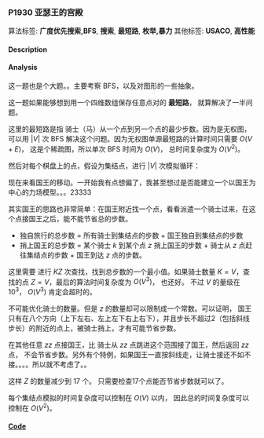 
### P1930 亚瑟王的宫殿

算法标签: **广度优先搜索,BFS**, **搜索**, **最短路**, **枚举,暴力**
其他标签: **USACO**, **高性能**

#### Description


#### Analysis

这一题也是个大题。。主要考察 BFS，以及对图形的一些抽象。

这一题如果能够想到用一个四维数组保存任意点对的 **最短路**， 就算解决了一半问题。

这里的最短路是指 骑士（马）从一个点到另一个点的最少步数。因为是无权图，可以用 $|V|$ 次 BFS 解决这个问题。因为无权图单源最短路的计算时间只需要 $O(V + E)$， 这是个稀疏图，所以单次 BFS 时间为 $O(V)$， 总时间复杂度为 $O(V^2)$。

然后对每个棋盘上的点，假设为集结点，进行 $|V|$ 次模拟循环：

现在来看国王的移动。一开始我有点想偏了，我甚至想过是否能建立一个以国王为中心的力场模型。。。23333

其实国王的思路也非常简单：在国王附近找一个点，看看派遣一个骑士过来，在这个点接国王之后，能不能节省总的步数。

- 独自旅行的总步数 = 所有骑士到集结点的步数 + 国王独自到集结点的步数
- 捎上国王的总步数 = 某个骑士 $k$ 到某个点 $z$ 捎上国王的步数 + 骑士从 $z$ 点赶往集结点的步数 + 国王到达 $z$ 点的步数。

这里需要 进行 $KZ$ 次查找，找到总步数的一个最小值。如果骑士数量 $K = V$，查找的点 $Z = V$，最后的算法时间复杂度为 $O(V^3)$， 也还好。 不过 $V$ 的量级在 $10^3$， $O(V^3)$ 肯定会超时的。

不可能优化骑士的数量。但是 $z$ 的数量却可以限制成一个常数。可以证明， 国王只有在八个方向（上下左右、左上左下右上右下），并且步长不超过2（包括斜线步长）的附近的点上，被骑士捎上，才有可能节省步数。

在其他任意 $zz$ 点接国王，比 骑士从 $zz$ 点跳进这个范围接了国王，然后返回 $zz$ 点， 不会节省步数。另外有个特例，如果国王一直按斜线走，让骑士接还不如不接。。。。所以就不考虑了。。

这样 $Z$ 的数量减少到 17 个。 只需要检查17个点能否节省步数就可以了。

每个集结点模拟的时间复杂度可以控制在 $O(V)$ 以内， 因此总的时间复杂度可以控制在 $O(V^2)$。



#### [Code](../../cpp/19/p1930.cpp)


